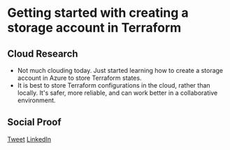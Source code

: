 <!-- This is a template you can use for quick progress days. It removes a lot of the steps we encourage you to share in the longer template 000-DAY-ARTICLE-LONG-TEMPLATE.MD-->

# Getting started with creating a storage account in Terraform

## Cloud Research

- Not much clouding today. Just started learning how to create a storage account in Azure to store Terraform states.
- It is best to store Terraform configurations in the cloud, rather than locally. It's safer, more reliable, and can work better in a collaborative environment.

## Social Proof

[Tweet](https://twitter.com/r_miravalles/status/1296543113591365632)
[LinkedIn](https://www.linkedin.com/feed/update/urn:li:activity:6702309516899323904/)
